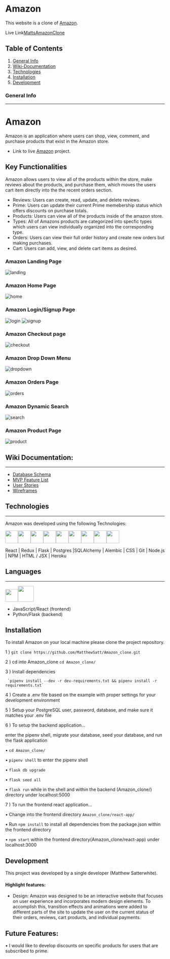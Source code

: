 
# Amazon 

This website is a clone of [Amazon](https://www.Amazon.com/).

Live Link[MattsAmazonClone](https://mattsamazonclone.herokuapp.com)

## Table of Contents 

1. [General Info](#general-info)
2. [Wiki-Documentation](#wiki-documentation)
3. [Technologies](#technologies)
4. [Installation](#installation)
5. [Development](#development)



### General Info 
***
# Amazon
Amazon is an application where users can shop, view, comment, and purchase products that exist in the Amazon store.
* Link to live  [Amazon](https://mattsamazonclone.herokuapp.com) project. 

## Key Functionalities 

Amazon allows users to view all of the products within the store, make reviews about the products, and purchase them, which moves the users cart item directly into the the recent orders section.

  * Reviews: Users can create, read, update, and delete reviews.
  * Prime: Users can update their current Prime memebership status which offers discounts on purchase totals.
  * Products: Users can view all of the products inside of the amazon store.
  * Types: All of Amazons products are categorized into specfic types which users can view individually organized into the corresponding type.
  * Orders: Users can view their full order history and create new orders but making purchases.
  * Cart: Users can add, view, and delete cart items as desired.


### Amazon Landing Page
![landing](https://user-images.githubusercontent.com/85750283/166884515-8c58142c-e2ee-4180-ad95-1ae97366ccf9.png)


### Amazon Home Page
![home](https://user-images.githubusercontent.com/85750283/166885072-9623e28a-8e6a-499b-be6a-66564cb5cb75.png)


### Amazon Login/Signup Page 
![login](https://user-images.githubusercontent.com/85750283/166885389-4b663bf1-5ca4-4b45-86fa-4d4ec19f9756.png)
![signup](https://user-images.githubusercontent.com/85750283/166885489-8d0d367e-86c2-4b56-9e71-4ae627560c9c.png)


### Amazon Checkout page
![checkout](https://user-images.githubusercontent.com/85750283/166885240-24eeca51-a8b0-4bb0-843c-00cced962673.png)


### Amazon Drop Down Menu
![dropdown](https://user-images.githubusercontent.com/85750283/166885700-d4971397-a73d-44bc-930e-d5144650f427.png)


### Amazon Orders Page
![orders](https://user-images.githubusercontent.com/85750283/166885855-4b719b3f-793e-413e-9b4f-fbb1617cfe24.png)


### Amazon Dynamic Search
![search](https://user-images.githubusercontent.com/85750283/166886174-45fe803a-c2be-4c9c-bca3-e75dd0cf0a62.png)


### Amazon Product Page
![product](https://user-images.githubusercontent.com/85750283/166886273-1dbfd856-2709-4d4e-ab4b-0a3f0020e19d.png)

## Wiki Documentation: 
***
* [Database Schema](https://github.com/MatthewSatt/Amazon_clone/wiki/Database-Schema)
* [MVP Feature List](https://github.com/MatthewSatt/Amazon_clone/wiki/Feature-List)
* [User Stories](https://github.com/MatthewSatt/Amazon_clone/wiki/User-Stories)
* [Wireframes](https://github.com/MatthewSatt/Amazon_clone/wiki/Wire-Frames)

## Technologies 
***
Amazon was developed using the following Technologies: 

<img 
src="https://cdn.jsdelivr.net/gh/devicons/devicon/icons/react/react-original.svg" height=40/><img 
src="https://cdn.jsdelivr.net/gh/devicons/devicon/icons/redux/redux-original.svg" height=40/><img 
src="https://cdn.jsdelivr.net/gh/devicons/devicon/icons/flask/flask-original.svg" height=40/><img src="https://cdn.jsdelivr.net/gh/devicons/devicon/icons/postgresql/postgresql-original.svg"  height=40/><img src="https://cdn.jsdelivr.net/gh/devicons/devicon/icons/sqlalchemy/sqlalchemy-original.svg"  height=40/><img  
src="https://cdn.jsdelivr.net/gh/devicons/devicon/icons/css3/css3-original.svg"  height=40/><img  
src="https://cdn.jsdelivr.net/gh/devicons/devicon/icons/html5/html5-original.svg"  height=40/><img  
src="https://cdn.jsdelivr.net/gh/devicons/devicon/icons/git/git-original.svg"  height=40/><img  
src="https://cdn.jsdelivr.net/gh/devicons/devicon/icons/vscode/vscode-original.svg"  height=40/>


 React | Redux | Flask | Postgres |SQLAlchemy | Alembic | CSS | Git | Node.js | NPM | HTML / JSX | Heroku

## Languages 
***

<img  src="https://cdn.jsdelivr.net/gh/devicons/devicon/icons/javascript/javascript-original.svg"  height=40/><img
src="https://cdn.jsdelivr.net/gh/devicons/devicon/icons/python/python-original.svg" height=50/>
* JavaScript/React (frontend)
* Python/Flask (backend)


## Installation 

To install Amazon on your local machine please clone the project repository. 

1 )  `git clone https://github.com/MatthewSatt/Amazon_clone.git`

2 ) cd into Amazon_clone
    `cd Amazon_clone/`

3 )  Install dependencies
     
     `pipenv install --dev -r dev-requirements.txt && pipenv install -r requirements.txt`

4 )  Create a .env file based on the example with proper settings for your development environment

5 )  Setup your PostgreSQL user, password, database, and make sure it matches your .env file


  
6 ) To setup the backend application...
   
   enter the pipenv shell, migrate your database, seed your database, and run the flask application 
     
  •  `cd Amazon_clone/` 

  •  `pipenv shell` to enter the pipenv shell 

  •  `flask db upgrade`

  •  `flask seed all`

  •  `flask run` while in the shell and within the backend (Amazon_clone/) directory under localhost:5000
  
7 ) To run the frontend react application...

  •  Change into the frontend directory `Amazon_clone/react-app/`

  •  Run `npm install` to install all dependencies from the package.json within the frontend directory 
  
  •  `npm start` within the frontend directory(Amazon_clone/react-app) under localhost:3000
  
## Development 
This project was developed by a single developer (Matthew Satterwhite).

#### Highlight features: 

* Design: Amazon was designed to be an interactive website that focuses on user experience and incorporates modern design elements. To accomplish this, transition effects and animations were added to different parts of the site to update the user on the current status of their orders, reviews, cart products, and individual payments. 



## Future Features:

• I would like to develop discounts on specific products for users that are subscribed to prime.

